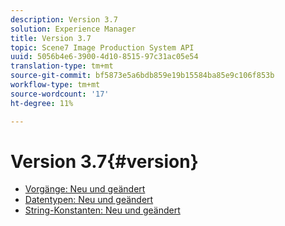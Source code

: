 ```yaml
---
description: Version 3.7
solution: Experience Manager
title: Version 3.7
topic: Scene7 Image Production System API
uuid: 5056b4e6-3900-4d10-8515-97c31ac05e54
translation-type: tm+mt
source-git-commit: bf5873e5a6bdb859e19b15584ba85e9c106f853b
workflow-type: tm+mt
source-wordcount: '17'
ht-degree: 11%

---
```



# Version 3.7{#version}

* [Vorgänge: Neu und geändert](r-3-7-operations.md)
* [Datentypen: Neu und geändert](r-3-7-types.md)
* [String-Konstanten: Neu und geändert](r-3-7-string-constants.md)
